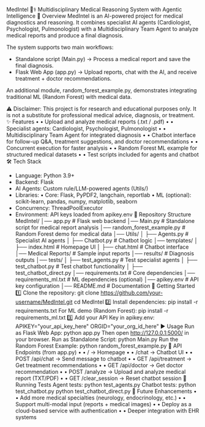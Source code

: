 MedIntel 🧠⚕️
Multidisciplinary Medical Reasoning System with Agentic Intelligence
📌 Overview
MedIntel is an AI-powered project for medical diagnostics and reasoning. It combines specialist AI agents (Cardiologist, Psychologist, Pulmonologist) with a Multidisciplinary Team Agent to analyze medical reports and produce a final diagnosis.

The system supports two main workflows:
- Standalone script (Main.py) → Process a medical report and save the final diagnosis.
- Flask Web App (app.py) → Upload reports, chat with the AI, and receive treatment + doctor recommendations.

An additional module, random_forest_example.py, demonstrates integrating traditional ML (Random Forest) with medical data.

⚠️ Disclaimer: This project is for research and educational purposes only. It is not a substitute for professional medical advice, diagnosis, or treatment.
✨ Features
    • • Upload and analyze medical reports (.txt / .pdf)
    • • Specialist agents: Cardiologist, Psychologist, Pulmonologist
    • • Multidisciplinary Team Agent for integrated diagnosis
    • • Chatbot interface for follow-up Q&A, treatment suggestions, and doctor recommendations
    • • Concurrent execution for faster analysis
    • • Random Forest ML example for structured medical datasets
    • • Test scripts included for agents and chatbot
🛠️ Tech Stack
- Language: Python 3.9+
- Backend: Flask
- AI Agents: Custom rule/LLM-powered agents (Utils/)
- Libraries:
  • Core: Flask, PyPDF2, langchain, reportlab
  • ML (optional): scikit-learn, pandas, numpy, matplotlib, seaborn
- Concurrency: ThreadPoolExecutor
- Environment: API keys loaded from apikey.env
📂 Repository Structure
MedIntel/
│── app.py                   # Flask web backend
│── Main.py                  # Standalone script for medical report analysis
│── random_forest_example.py # Random Forest demo for medical data
│── Utils/
│   ├── Agents.py            # Specialist AI agents
│   ├── Chatbot.py           # Chatbot logic
│── templates/
│   ├── index.html           # Homepage UI
│   ├── chat.html            # Chatbot interface
│── Medical Reports/         # Sample input reports
│── results/                 # Diagnosis outputs
│── tests/
│   ├── test_agents.py       # Test specialist agents
│   ├── test_chatbot.py      # Test chatbot functionality
│   ├── test_chatbot_direct.py
│── requirements.txt         # Core dependencies
│── requirements_ml.txt      # ML dependencies (optional)
│── apikey.env               # API key configuration
│── README.md                # Documentation
🚀 Getting Started
1️⃣ Clone the repository:
git clone https://github.com/your-username/MedIntel.git
cd MedIntel
2️⃣ Install dependencies:
pip install -r requirements.txt
For ML demo (Random Forest):
pip install -r requirements_ml.txt
3️⃣ Add your API Key in apikey.env:
APIKEY="your_api_key_here"
ORGID="your_org_id_here"
▶️ Usage
Run as Flask Web App:
python app.py
Then open http://127.0.0.1:5000/ in your browser.
Run as Standalone Script:
python Main.py
Run the Random Forest Example:
python random_forest_example.py
📡 API Endpoints (from app.py)
    • • / → Homepage
    • • /chat → Chatbot UI
    • • POST /api/chat → Send message to chatbot
    • • GET /api/treatment → Get treatment recommendations
    • • GET /api/doctor → Get doctor recommendation
    • • POST /analyze → Upload and analyze medical report (TXT/PDF)
    • • GET /clear_session → Reset chatbot session
🧪 Running Tests
Agent tests:
python test_agents.py
Chatbot tests:
python test_chatbot.py
python test_chatbot_direct.py
📖 Future Enhancements
    • • Add more medical specialties (neurology, endocrinology, etc.)
    • • Support multi-modal input (reports + medical images)
    • • Deploy as a cloud-based service with authentication
    • • Deeper integration with EHR systems
